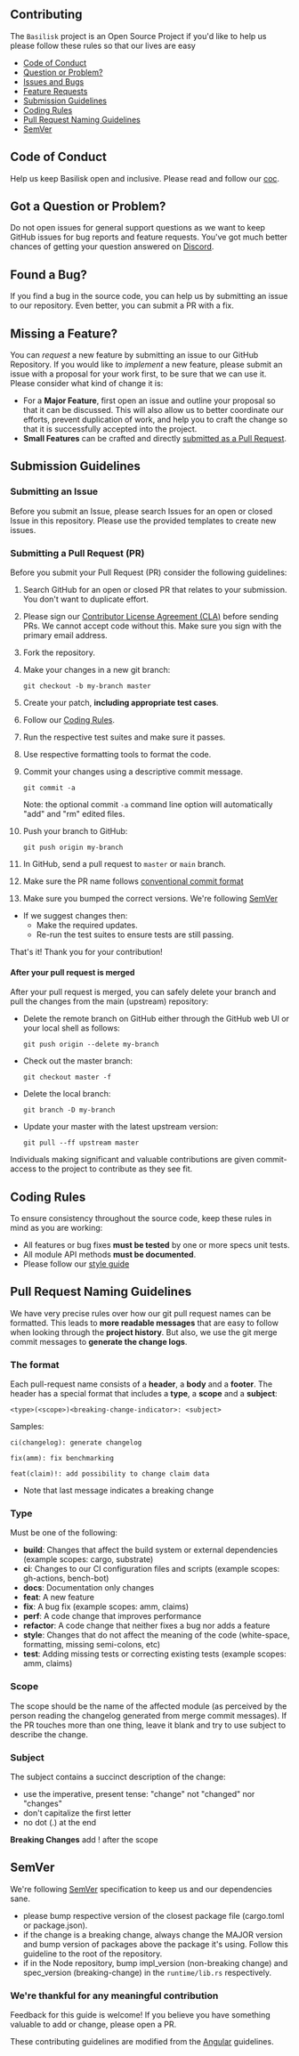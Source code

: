 ## Contributing

The `Basilisk` project is an Open Source Project if you'd like to help us please follow these rules so that our lives are easy

 - [Code of Conduct](#coc)
 - [Question or Problem?](#question)
 - [Issues and Bugs](#issue)
 - [Feature Requests](#feature)
 - [Submission Guidelines](#submit)
 - [Coding Rules](#rules)
 - [Pull Request Naming Guidelines](#conventional)
 - [SemVer](#semver)

## <a name="coc"></a> Code of Conduct
Help us keep Basilisk open and inclusive. Please read and follow our [coc](CODE_OF_CONDUCT.md).

## <a name="question"></a> Got a Question or Problem?

Do not open issues for general support questions as we want to keep GitHub issues for bug reports and feature requests. You've got much better chances of getting your question answered on [Discord](https://discord.gg/T8HfDP6d83).

## <a name="issue"></a> Found a Bug?
If you find a bug in the source code, you can help us by submitting an issue to our repository. 
Even better, you can submit a PR with a fix.

## <a name="feature"></a> Missing a Feature?
You can *request* a new feature by submitting an issue to our GitHub
Repository. 
If you would like to *implement* a new feature, please submit an issue with
a proposal for your work first, to be sure that we can use it.
Please consider what kind of change it is:

* For a **Major Feature**, first open an issue and outline your proposal so that it can be
discussed. This will also allow us to better coordinate our efforts, prevent duplication of work,
and help you to craft the change so that it is successfully accepted into the project.
* **Small Features** can be crafted and directly [submitted as a Pull Request](#submit-pr).

## <a name="submit"></a> Submission Guidelines

### <a name="submit-issue"></a> Submitting an Issue

Before you submit an Issue, please search Issues for an open or closed Issue in this repository.
Please use the provided templates to create new issues.

### <a name="submit-pr"></a> Submitting a Pull Request (PR)
Before you submit your Pull Request (PR) consider the following guidelines:

1. Search GitHub for an open or closed PR that relates to your submission. You don't want to duplicate effort.
1. Please sign our [Contributor License Agreement (CLA)](#cla) before sending PRs. We cannot accept code without this. Make sure you sign with the primary email address.
1. Fork the repository.
1. Make your changes in a new git branch:

     ```shell
     git checkout -b my-branch master
     ```

1. Create your patch, **including appropriate test cases**.
1. Follow our [Coding Rules](#rules).
1. Run the respective test suites and make sure it passes.
1. Use respective formatting tools to format the code.
1. Commit your changes using a descriptive commit message.

     ```shell
     git commit -a
     ```
    Note: the optional commit `-a` command line option will automatically "add" and "rm" edited files.

1. Push your branch to GitHub:

    ```shell
    git push origin my-branch
    ```

1. In GitHub, send a pull request to `master` or `main` branch.
1. Make sure the PR name follows [conventional commit format](#conventional)
1. Make sure you bumped the correct versions. We're following [SemVer](#semver)
* If we suggest changes then:
  * Make the required updates.
  * Re-run the test suites to ensure tests are still passing.

That's it! Thank you for your contribution!

#### After your pull request is merged

After your pull request is merged, you can safely delete your branch and pull the changes
from the main (upstream) repository:

* Delete the remote branch on GitHub either through the GitHub web UI or your local shell as follows:

    ```shell
    git push origin --delete my-branch
    ```

* Check out the master branch:

    ```shell
    git checkout master -f
    ```

* Delete the local branch:

    ```shell
    git branch -D my-branch
    ```

* Update your master with the latest upstream version:

    ```shell
    git pull --ff upstream master
    ```

Individuals making significant and valuable contributions are given
commit-access to the project to contribute as they see fit.

## <a name="rules"></a> Coding Rules
To ensure consistency throughout the source code, keep these rules in mind as you are working:

* All features or bug fixes **must be tested** by one or more specs unit tests.
* All module API methods **must be documented**.
* Please follow our [style guide](STYLE_GUIDE.md)

## <a name="conventional"></a> Pull Request Naming Guidelines

We have very precise rules over how our git pull request names can be formatted.  This leads to **more
readable messages** that are easy to follow when looking through the **project history**.  But also,
we use the git merge commit messages to **generate the change logs**.

### The format
Each pull-request name consists of a **header**, a **body** and a **footer**.  The header has a special
format that includes a **type**, a **scope** and a **subject**:

```
<type>(<scope>)<breaking-change-indicator>: <subject>
```

Samples:

```
ci(changelog): generate changelog
```
```
fix(amm): fix benchmarking
```
```
feat(claim)!: add possibility to change claim data
```
* Note that last message indicates a breaking change

### Type
Must be one of the following:

* **build**: Changes that affect the build system or external dependencies (example scopes: cargo, substrate)
* **ci**: Changes to our CI configuration files and scripts (example scopes: gh-actions, bench-bot)
* **docs**: Documentation only changes
* **feat**: A new feature
* **fix**: A bug fix (example scopes: amm, claims)
* **perf**: A code change that improves performance
* **refactor**: A code change that neither fixes a bug nor adds a feature
* **style**: Changes that do not affect the meaning of the code (white-space, formatting, missing semi-colons, etc)
* **test**: Adding missing tests or correcting existing tests (example scopes: amm, claims)

### Scope
The scope should be the name of the affected module (as perceived by the person reading the changelog generated from merge commit messages).
If the PR touches more than one thing, leave it blank and try to use subject to describe the change.

### Subject
The subject contains a succinct description of the change:

* use the imperative, present tense: "change" not "changed" nor "changes"
* don't capitalize the first letter
* no dot (.) at the end

**Breaking Changes** add ! after the scope

## <a name="semver"></a> SemVer
We're following [SemVer](https://semver.org) specification to keep us and our dependencies sane.

* please bump respective version of the closest package file (cargo.toml or package.json).
* if the change is a breaking change, always change the MAJOR version and bump version of packages above the package it's using. Follow this guideline to the root of the repository.
* if in the Node repository, bump impl_version (non-breaking change) and spec_version (breaking-change) in the `runtime/lib.rs` respectively.

### We're thankful for any meaningful contribution

Feedback for this guide is welcome! If you believe
you have something valuable to add or change, please open a PR.

These contributing guidelines are modified from the [Angular](https://raw.githubusercontent.com/angular/angular/22b96b96902e1a42ee8c5e807720424abad3082a/CONTRIBUTING.md) guidelines.

